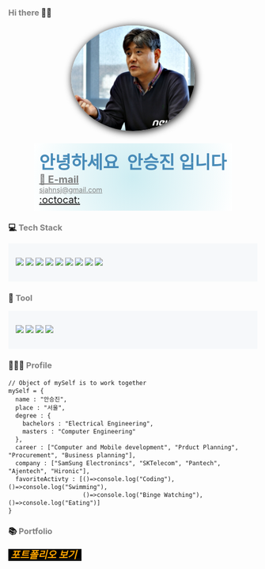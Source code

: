 ### <span style="color:gray">Hi there</span> 👋🏻
<!--
**sjahnsj/sjahnsj** is a ✨ _special_ ✨ repository because its `README.md` (this file) appears on your GitHub profile.

Here are some ideas to get you started:

- 🔭 I’m currently working on ...
- 🌱 I’m currently learning ...
- 👯 I’m looking to collaborate on ...
- 🤔 I’m looking for help with ...
- 💬 Ask me about ...
- 📫 How to reach me: ...
- 😄 Pronouns: ...
- ⚡ Fun fact: ...
![header](https://capsule-render.vercel.app/api?type=rect&color=auto&height=60&section=header&text=My%20Tech%20Stack&fontSize=40)
![header](https://capsule-render.vercel.app/api?type=waving&color=3333ff&height=200&section=header&text=안%20승%20진%20%20%20%20-nl-S.J.%20Ahn&fontAlignY=20&fontAlignY=50&fontSize=43&fontColor=ffffff&animation=twinkling)
![header](https://capsule-render.vercel.app/api?type=waving&color=5555ff&height=100&section=footer&fontSize=50&font-color=ffffff)
<img src="./myself.jpg"  width="250px" style="border-radius: 50%; box-shadow: 2px 2px 5px black; float:left; margin-right: 150px" >
<br>
-->

<div style="display:flex; flex-flow:wrap; justify-content:space-around; align-items:center">
<img src="./myself.jpg"  width="250px" style="border-radius: 50%; box-shadow: 2px 2px 15px black;" >

<div style="padding:10px; background:radial-gradient(circle at center, #ceedf2, white); margin-top:25px">
<div style="font-size:35px; font-weight:bold; text-align:center; color: #488bb8">
안녕하세요&nbsp; 안승진 입니다
</div>
<div >
<a style="font-size:20px; font-weight:bold; color:gray;" href="mailto:sjahnsj@gmail.com">📧 E-mail</a> <br>
<a style="color:gray;" href="mailto:sjahnsj@gmail.com">sjahnsj@gmail.com</a> <br>
<a style="font-size:20px;" href="github.com/sjahnsj">:octocat:</a>

</div>
</div>
</div>


### 💻 <span style="color:gray">Tech Stack</span>
<div style="background-color:#F6F8FA; padding:15px">
<p>
<img src="https://img.shields.io/badge/Java-007396?style=for-the-badge&logo=Java&logoColor=white"/>
<img src="https://img.shields.io/badge/Javascript-ffb13b?style=for-the-badge&logo=javascript&logoColor=white"/>
<img src="https://img.shields.io/badge/python-3670A0?style=for-the-badge&logo=python&logoColor=ffdd54"/>
<img src="https://img.shields.io/badge/oracle-ff0000?style=for-the-badge&logo=oracle&logoColor=white"/>
<img src="https://img.shields.io/badge/html-55aa55?style=for-the-badge&logo=html5&logoColor=white"/>
<img src="https://img.shields.io/badge/css-ff00ff?style=for-the-badge&logo=csswizardry&logoColor=white"/>
<img src="https://img.shields.io/badge/tensorflow-aaaaaa?style=for-the-badge&logo=tensorflow&logoColor=white"/>
<img src="https://img.shields.io/badge/pandas-2222aa?style=for-the-badge&logo=pandas&logoColor=white"/>
<img src="https://img.shields.io/badge/spring-dddd00?style=for-the-badge&logo=spring&logoColor=black"/>
</p>
</div>

### 🔨 <span style="color:gray">Tool</span>  
<div style="background-color:#F6F8FA; padding:15px">
<p>
<img src="https://img.shields.io/badge/Git-000000?style=for-the-badge&logo=GitHub&logoColor=white"/>
<img src="https://img.shields.io/badge/vscode-000000?style=for-the-badge&logo=visualstudiocode&logoColor=white"/>
<img src="https://img.shields.io/badge/eclipse-000000?style=for-the-badge&logo=eclipseide&logoColor=white"/>
<img src="https://img.shields.io/badge/vim-000000?style=for-the-badge&logo=vim&logoColor=white"/>
</p>
</div>

### 🧑🏻‍💻 <span style="color:gray">Profile</span>

```
// Object of mySelf is to work together
mySelf = {
  name : "안승진",
  place : "서울",
  degree : {
    bachelors : "Electrical Engineering",
    masters : "Computer Engineering"
  },
  career : ["Computer and Mobile development", "Prduct Planning", "Procurement", "Business planning"],
  company : ["SamSung Electronincs", "SKTelecom", "Pantech", "Ajentech", "Hironic"],
  favoriteActivty : [()=>console.log("Coding"), ()=>console.log("Swimming"),
                     ()=>console.log("Binge Watching"), ()=>console.log("Eating")]
}
```

### 📚 <span style="color:gray">Portfolio</span>
**_[<span style="font-size:20px; background-color:black; color:orange;"> &nbsp;포트폴리오 보기 &nbsp; </span>](./portfolio.md)_**  



